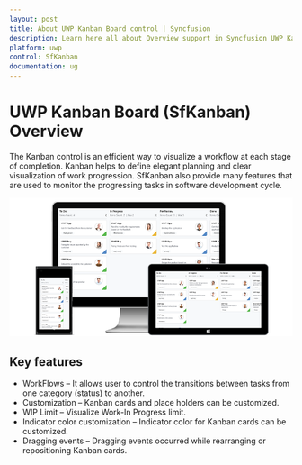 ```yaml
---
layout: post
title: About UWP Kanban Board control | Syncfusion
description: Learn here all about Overview support in Syncfusion UWP Kanban Board (SfKanban) control and more.
platform: uwp
control: SfKanban
documentation: ug
---
```


# UWP Kanban Board (SfKanban) Overview

The Kanban control is an efficient way to visualize a workflow at each stage of completion. Kanban helps to define elegant planning and clear visualization of work progression. SfKanban also provide many features that are used to monitor the progressing tasks in software development cycle. 

![Overview of SfKanban in UWP](SfKanban_images/SfKanban_img1.png)


## Key features

* WorkFlows – It allows user to control the transitions between tasks from one category (status) to another.
* Customization – Kanban cards and place holders can be customized. 
* WIP Limit – Visualize Work-In Progress limit.
* Indicator color customization – Indicator color for Kanban cards can be customized.
* Dragging events – Dragging events occurred while rearranging or repositioning Kanban cards.